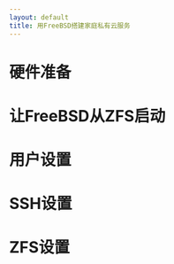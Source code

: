 ```yaml
---
layout: default
title: 用FreeBSD搭建家庭私有云服务
---
```


# 硬件准备

# 让FreeBSD从ZFS启动

# 用户设置

# SSH设置

# ZFS设置

